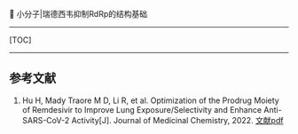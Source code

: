 👏 小分子|瑞德西韦抑制RdRp的结构基础

---
[TOC]

---


## 参考文献
1. Hu H, Mady Traore M D, Li R, et al. Optimization of the Prodrug Moiety of Remdesivir to Improve Lung Exposure/Selectivity and Enhance Anti-SARS-CoV-2 Activity[J]. Journal of Medicinal Chemistry, 2022. [文献pdf](./小分子瑞德西韦结构改造改善肺暴露量和选择性以增强抗新冠病毒效果/acs.jmedchem.2c00758.pdf)